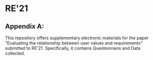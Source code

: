 # RE'21
## Appendix A:

This repository offers supplementary electronic materials for the paper "Evaluating the relationship between user values and requirements" submitted to RE'21. Specifically, it contains  Questionnaire and Data collected.
